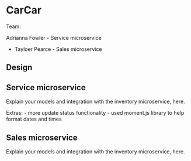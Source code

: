 # CarCar

Team:

Adrianna Fowler - Service microservice
* Tayloer Pearce - Sales microservice

## Design

## Service microservice

Explain your models and integration with the inventory
microservice, here.

Extras:
    - more update status functionality
    - used moment.js library to help format dates and times

## Sales microservice

Explain your models and integration with the inventory
microservice, here.
